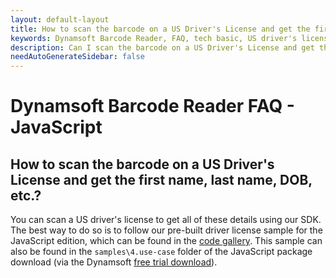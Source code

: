```yaml
---
layout: default-layout
title: How to scan the barcode on a US Driver's License and get the first name, last name, DOB, etc.?
keywords: Dynamsoft Barcode Reader, FAQ, tech basic, US driver's license
description: Can I scan the barcode on a US Driver's License and get the first name, last name, DOB, etc.?
needAutoGenerateSidebar: false
---
```


# Dynamsoft Barcode Reader FAQ - JavaScript

## How to scan the barcode on a US Driver's License and get the first name, last name, DOB, etc.?

You can scan a US driver's license to get all of these details using our SDK. The best way to do so is to follow our pre-built driver license sample for the JavaScript edition, which can be found in the [code gallery](https://www.dynamsoft.com/barcode-reader/resources/code-gallery/?SampleID=619). This sample can also be found in the `samples\4.use-case` folder of the JavaScript package download (via the Dynamsoft [free trial download](https://www.dynamsoft.com/barcode-reader/downloads)).
